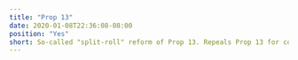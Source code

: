 ```yaml
---
title: "Prop 13"
date: 2020-01-08T22:36:08-08:00
position: "Yes"
short: So-called "split-roll" reform of Prop 13. Repeals Prop 13 for commercial properties.
---
```


